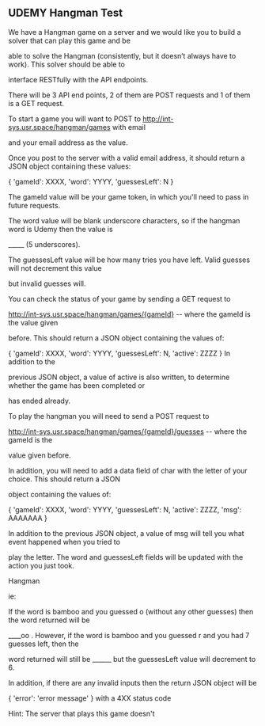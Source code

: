 UDEMY Hangman Test
------------------

We have a Hangman game on a server and we would like you to build a solver that can play this game and be

able to solve the Hangman (consistently, but it doesn’t always have to work). This solver should be able to

interface RESTfully with the API endpoints.

There will be 3 API end points, 2 of them are POST requests and 1 of them is a GET request.

To start a game you will want to POST to http://int-sys.usr.space/hangman/games with email

and your email address as the value.

Once you post to the server with a valid email address, it should return a JSON object containing these values:

{ 'gameId': XXXX, 'word': YYYY, 'guessesLeft': N }

The gameId value will be your game token, in which you'll need to pass in future requests.

The word value will be blank underscore characters, so if the hangman word is Udemy then the value is

_____ (5 underscores).

The guessesLeft value will be how many tries you have left. Valid guesses will not decrement this value

but invalid guesses will.

You can check the status of your game by sending a GET request to

http://int-sys.usr.space/hangman/games/{gameId} -- where the gameId is the value given

before. This should return a JSON object containing the values of:

{ 'gameId': XXXX, 'word': YYYY, 'guessesLeft': N, 'active': ZZZZ } In addition to the

previous JSON object, a value of active is also written, to determine whether the game has been completed or

has ended already.

To play the hangman you will need to send a POST request to

http://int-sys.usr.space/hangman/games/{gameId}/guesses -- where the gameId is the

value given before.

In addition, you will need to add a data field of char with the letter of your choice. This should return a JSON

object containing the values of:

{ 'gameId': XXXX, 'word': YYYY, 'guessesLeft': N, 'active': ZZZZ, 'msg': AAAAAAA }

In addition to the previous JSON object, a value of msg will tell you what event happened when you tried to

play the letter. The word and guessesLeft fields will be updated with the action you just took.

Hangman

ie:

If the word is bamboo and you guessed o (without any other guesses) then the word returned will be

____oo . However, if the word is bamboo and you guessed r and you had 7 guesses left, then the

word returned will still be ______ but the guessesLeft value will decrement to 6.

In addition, if there are any invalid inputs then the return JSON object will be

{ 'error': 'error message' } with a 4XX status code

Hint: The server that plays this game doesn't

